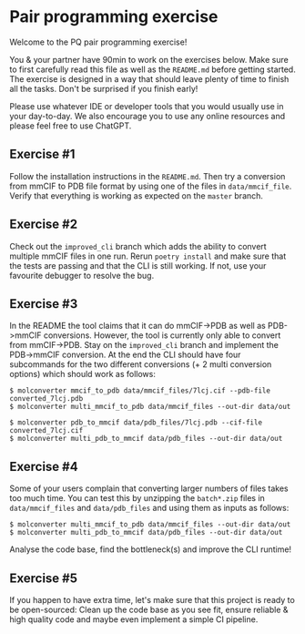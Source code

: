 # Pair programming exercise

Welcome to the PQ pair programming exercise!

You & your partner have 90min to work on the exercises below. Make sure to first carefully read this file as well as the `README.md` before getting started. The exercise is designed in a way that should leave plenty of time to finish all the tasks. Don't be surprised if you finish early!

Please use whatever IDE or developer tools that you would usually use in your day-to-day. We also encourage you to use any online resources and please feel free to use ChatGPT.


## Exercise #1

Follow the installation instructions in the `README.md`. Then try a conversion from mmCIF to PDB file format by using one of the files in `data/mmcif_file`. Verify that everything is working as expected on the `master` branch.


## Exercise #2

Check out the `improved_cli` branch which adds the ability to convert multiple mmCIF files in one run. Rerun `poetry install` and make sure that the tests are passing and that the CLI is still working. If not, use your favourite debugger to resolve the bug.


## Exercise #3

In the README the tool claims that it can do mmCIF->PDB as well as PDB->mmCIF conversions. However, the tool is currently only able to convert from mmCIF->PDB. Stay on the `improved_cli` branch and implement the PDB->mmCIF conversion. At the end the CLI should have four subcommands for the two different conversions (+ 2 multi conversion options) which should work as follows:

```
$ molconverter mmcif_to_pdb data/mmcif_files/7lcj.cif --pdb-file converted_7lcj.pdb
$ molconverter multi_mmcif_to_pdb data/mmcif_files --out-dir data/out

$ molconverter pdb_to_mmcif data/pdb_files/7lcj.pdb --cif-file converted_7lcj.cif
$ molconverter multi_pdb_to_mmcif data/pdb_files --out-dir data/out
```


## Exercise #4

Some of your users complain that converting larger numbers of files takes too much time. You can test this by unzipping the `batch*.zip` files in `data/mmcif_files` and `data/pdb_files` and using them as inputs as follows:

```
$ molconverter multi_mmcif_to_pdb data/mmcif_files --out-dir data/out
$ molconverter multi_pdb_to_mmcif data/pdb_files --out-dir data/out
```

Analyse the code base, find the bottleneck(s) and improve the CLI runtime!


## Exercise #5

If you happen to have extra time, let's make sure that this project is ready to be open-sourced: Clean up the code base as you see fit, ensure reliable & high quality code and maybe even implement a simple CI pipeline.
